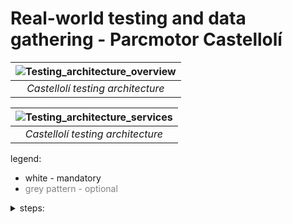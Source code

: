 
# Real-world testing and data gathering - Parcmotor Castellolí 

| ![Testing_architecture_overview](img/Architecture_Overview–Parcmotor_Castelloli.png "Testing architecture overview") |
| :------------------------------------------------------------------------------------------------------------------: |
|                                          *Castellolí testing architecture*                                           |

| ![Testing_architecture_services](img/Architecture_Overview–Parcmotor_Castelloli_services.png "Testing architecture services") |
| :---------------------------------------------------------------------------------------------------------------------------: |
|                                               *Castellolí testing architecture*                                               |

legend: 
* white - mandatory
* <span style="color:grey">grey pattern - optional</span>

<details>
<summary>steps:</summary>

* prepare the Kserve model and helm charts
* make testing requests before the day of testing
* run the real-world test with vehicles in Castelloli
* query and save Kepler stats (CPU,RAM usage + CO2 estimation) from Prometheus
* query and save measurements and predictions from Prometheus
* make screenshots: Grafana, NBC environment
* make vehicle pictures
</details>